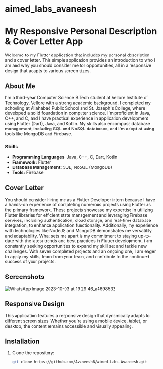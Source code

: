 # aimed_labs_avaneesh

# My Responsive Personal Description & Cover Letter App

Welcome to my Flutter application that includes my personal description and a cover letter. This simple application provides an introduction to who I am and why you should consider me for opportunities, all in a responsive design that adapts to various screen sizes.

## About Me

I'm a third-year Computer Science B.Tech student at Vellore Institute of Technology, Vellore with a strong academic background. I completed my schooling at Allahabad Public School and St. Joseph's College, where I developed a solid foundation in computer science. I'm proficient in Java, C++, and C, and I have practical experience in application development using Flutter (Dart), Java, and Kotlin. My skills also encompass database management, including SQL and NoSQL databases, and I'm adept at using tools like MongoDB and Firebase.

### Skills

- **Programming Languages:** Java, C++, C, Dart, Kotlin
- **Framework:** Flutter
- **Database Management:** SQL, NoSQL (MongoDB)
- **Tools:** Firebase

## Cover Letter

You should consider hiring me as a Flutter Developer intern because I have a hands-on experience of completing numerous projects using Flutter as the primary framework. These projects showcase my expertise in utilizing Flutter libraries for efficient state management and leveraging Firebase services, including authentication, cloud storage, and real-time database integration, to enhance application functionality. Additionally, my experience with technologies like NodeJS and MongoDB demonstrates my versatility and adaptability.
What sets me apart is my commitment to staying up-to-date with the latest trends and best practices in Flutter development. I am constantly seeking opportunities to expand my skill set and tackle new challenges. With seven completed projects and an ongoing one, I am eager to apply my skills, learn from your team, and contribute to the continued success of your projects.

## Screenshots

![WhatsApp Image 2023-10-03 at 19 29 46_a4698532](https://github.com/Avaneesh8/Aimed-Labs-Avaneesh/assets/94730915/0a3b0e28-b494-4c0d-9a0e-9c6db0bee496)

## Responsive Design

This application features a responsive design that dynamically adapts to different screen sizes. Whether you're using a mobile device, tablet, or desktop, the content remains accessible and visually appealing.

## Installation

1. Clone the repository:

   ```bash
   git clone https://github.com/Avaneesh8/Aimed-Labs-Avaneesh.git


